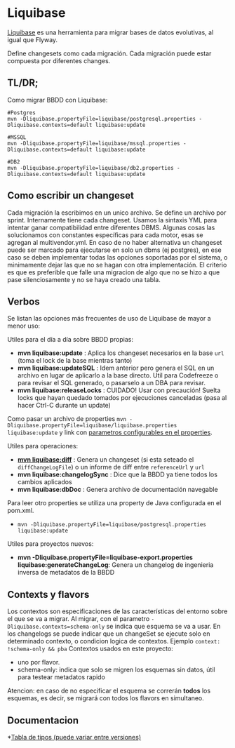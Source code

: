 # Liquibase

[Liquibase](https://www.liquibase.org/) es una herramienta para migrar bases de datos evolutivas, al igual que Flyway. 

Define changesets como cada migración. Cada migración puede estar compuesta por diferentes changes. 

## TL/DR; 

Como migrar BBDD con Liquibase:

```shell
#Postgres
mvn -Dliquibase.propertyFile=liquibase/postgresql.properties -Dliquibase.contexts=default liquibase:update

#MSSQL
mvn -Dliquibase.propertyFile=liquibase/mssql.properties -Dliquibase.contexts=default liquibase:update

#DB2
mvn -Dliquibase.propertyFile=liquibase/db2.properties -Dliquibase.contexts=default liquibase:update

```

## Como escribir un changeset

Cada migración la escribimos en un unico archivo. Se define un archivo por sprint. Internamente tiene cada changeset. Usamos la sintaxis YML para intentar ganar compatibilidad entre diferentes DBMS. Algunas cosas las solucionamos con constantes específicas para cada motor, esas se agregan al multivendor.yml. En caso de no haber alternativa un changeset puede ser marcado para ejecutarse en solo un dbms (ej postgres), en ese caso se deben implementar todas las opciones soportadas por el sistema, o minimamente dejar las que no se hagan con otra implementación. El criterio es que es preferible que falle una migracion de algo que no se hizo a que pase silenciosamente y no se haya creado una tabla.

## Verbos

Se listan las opciones más frecuentes de uso de Liquibase de mayor a menor uso:

Utiles para el día a día sobre BBDD propias:
* **mvn liquibase:update** : Aplica los changeset necesarios en la base `url` (toma el lock de la base mientras tanto)
* **mvn liquibase:updateSQL** : Idem anterior pero genera el SQL en un archivo en lugar de aplicarlo a la base directo. Util para Codefreeze o para revisar el SQL generado, o pasarselo a un DBA para revisar.
* **mvn liquibase:releaseLocks** : CUIDADO! Usar con precaución! Suelta locks que hayan quedado tomados por ejecuciones canceladas (pasa al hacer Ctrl-C durante un update) 

Como pasar un archivo de properties `mvn -Dliquibase.propertyFile=liquibase/liquibase.properties  liquibase:update` y link con [parametros configurables en el properties](https://www.liquibase.org/documentation/maven/generated/migrate-mojo.html).

Utiles para operaciones:

* **[mvn liquibase:diff](https://www.liquibase.org/documentation/maven/generated/diff-mojo.html)** : Genera un changeset (si esta seteado el `diffChangeLogFile`) o un informe de diff entre `referenceUrl` y `url`
* **mvn liquibase:changelogSync** : Dice que la BBDD ya tiene todos los cambios aplicados 
* **mvn liquibase:dbDoc** : Genera archivo de documentación navegable


Para leer otro properties se utiliza una property de Java configurada en el pom.xml.
* `mvn -Dliquibase.propertyFile=liquibase/postgresql.properties liquibase:update`

Utiles para proyectos nuevos:
* **mvn -Dliquibase.propertyFile=liquibase-export.properties liquibase:generateChangeLog**: Genera un changelog de ingenieria inversa de metadatos de la BBDD 

## Contexts y flavors

Los contextos son especificaciones de las características del entorno sobre el que se va a migrar.
Al migrar, con el parametro `-Dliquibase.contexts=schema-only` se indica que esquema se va a usar. 
En los changelogs se puede indicar que un changeSet se ejecute solo en determinado contexto, o condicion logica de contextos. Ejemplo
`context: !schema-only && pba`
Contextos usados en este proyecto:
* uno por flavor. 
* schema-only: indica que solo se migren los esquemas sin datos, útil para testear metadatos rapido

Atencion: en caso de no especificar el esquema se correrán **todos** los esquemas, es decir, se migrará con todos los flavors en simultaneo.

## Documentacion

*[Tabla de tipos (puede variar entre versiones)](https://dba-presents.com/index.php/liquibase/216-liquibase-3-6-x-data-types-mapping-table)